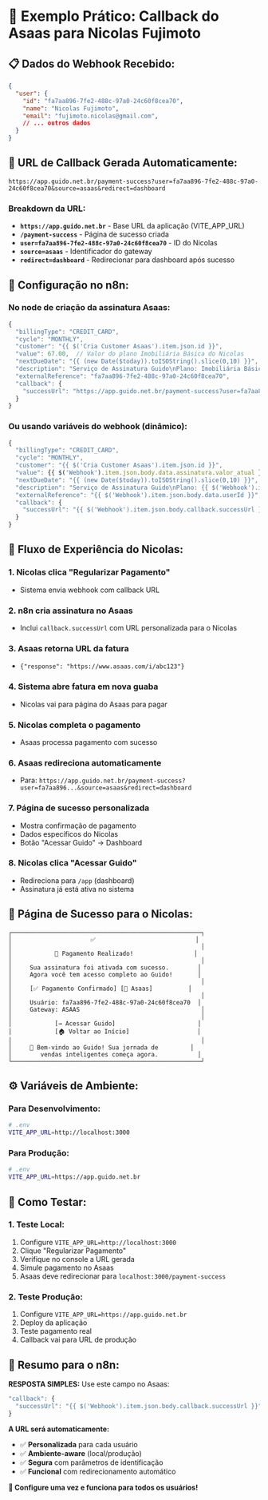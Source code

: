 # 🧾 Exemplo Prático: Callback do Asaas para Nicolas Fujimoto

## 📋 **Dados do Webhook Recebido:**
```json
{
  "user": {
    "id": "fa7aa896-7fe2-488c-97a0-24c60f8cea70",
    "name": "Nicolas Fujimoto",
    "email": "fujimoto.nicolas@gmail.com",
    // ... outros dados
  }
}
```

## 🎯 **URL de Callback Gerada Automaticamente:**

```
https://app.guido.net.br/payment-success?user=fa7aa896-7fe2-488c-97a0-24c60f8cea70&source=asaas&redirect=dashboard
```

### **Breakdown da URL:**
- **`https://app.guido.net.br`** - Base URL da aplicação (VITE_APP_URL)
- **`/payment-success`** - Página de sucesso criada
- **`user=fa7aa896-7fe2-488c-97a0-24c60f8cea70`** - ID do Nicolas
- **`source=asaas`** - Identificador do gateway
- **`redirect=dashboard`** - Redirecionar para dashboard após sucesso

## 🔧 **Configuração no n8n:**

### **No node de criação da assinatura Asaas:**
```javascript
{
  "billingType": "CREDIT_CARD",
  "cycle": "MONTHLY",
  "customer": "{{ $('Cria Customer Asaas').item.json.id }}",
  "value": 67.00,  // Valor do plano Imobiliária Básica do Nicolas
  "nextDueDate": "{{ (new Date($today)).toISOString().slice(0,10) }}",
  "description": "Serviço de Assinatura Guido\nPlano: Imobiliária Básica (Acesso para até 5 usuários).\nDescrição: Licença de uso mensal, não exclusiva, para acesso às ferramentas de inteligência artificial para gestão de comunicação e vendas no setor imobiliário.",
  "externalReference": "fa7aa896-7fe2-488c-97a0-24c60f8cea70",
  "callback": {
    "successUrl": "https://app.guido.net.br/payment-success?user=fa7aa896-7fe2-488c-97a0-24c60f8cea70&source=asaas&redirect=dashboard"
  }
}
```

### **Ou usando variáveis do webhook (dinâmico):**
```javascript
{
  "billingType": "CREDIT_CARD",
  "cycle": "MONTHLY",
  "customer": "{{ $('Cria Customer Asaas').item.json.id }}",
  "value": {{ $('Webhook').item.json.body.data.assinatura.valor_atual }},
  "nextDueDate": "{{ (new Date($today)).toISOString().slice(0,10) }}",
  "description": "Serviço de Assinatura Guido\nPlano: {{ $('Webhook').item.json.body.data.assinatura.plano_nome }}.\nDescrição: Licença de uso mensal, não exclusiva, para acesso às ferramentas de inteligência artificial para gestão de comunicação e vendas no setor imobiliário.",
  "externalReference": "{{ $('Webhook').item.json.body.data.userId }}",
  "callback": {
    "successUrl": "{{ $('Webhook').item.json.body.callback.successUrl }}"
  }
}
```

## 🎯 **Fluxo de Experiência do Nicolas:**

### **1. Nicolas clica "Regularizar Pagamento"**
- Sistema envia webhook com callback URL

### **2. n8n cria assinatura no Asaas**
- Inclui `callback.successUrl` com URL personalizada para o Nicolas

### **3. Asaas retorna URL da fatura**
- `{"response": "https://www.asaas.com/i/abc123"}`

### **4. Sistema abre fatura em nova guaba**
- Nicolas vai para página do Asaas para pagar

### **5. Nicolas completa o pagamento**
- Asaas processa pagamento com sucesso

### **6. Asaas redireciona automaticamente**
- Para: `https://app.guido.net.br/payment-success?user=fa7aa896...&source=asaas&redirect=dashboard`

### **7. Página de sucesso personalizada**
- Mostra confirmação de pagamento
- Dados específicos do Nicolas
- Botão "Acessar Guido" → Dashboard

### **8. Nicolas clica "Acessar Guido"**
- Redireciona para `/app` (dashboard)
- Assinatura já está ativa no sistema

## 🎨 **Página de Sucesso para o Nicolas:**

```
┌─────────────────────────────────────────────────────┐
│                      ✅                            │
│                                                     │
│            🎉 Pagamento Realizado!                 │
│                                                     │
│     Sua assinatura foi ativada com sucesso.        │
│     Agora você tem acesso completo ao Guido!       │
│                                                     │
│     [✅ Pagamento Confirmado] [🏦 Asaas]          │
│                                                     │
│     Usuário: fa7aa896-7fe2-488c-97a0-24c60f8cea70  │
│     Gateway: ASAAS                                  │
│                                                     │
│            [→ Acessar Guido]                       │
│            [🏠 Voltar ao Início]                   │
│                                                     │
│     🚀 Bem-vindo ao Guido! Sua jornada de         │
│        vendas inteligentes começa agora.           │
└─────────────────────────────────────────────────────┘
```

## ⚙️ **Variáveis de Ambiente:**

### **Para Desenvolvimento:**
```bash
# .env
VITE_APP_URL=http://localhost:3000
```

### **Para Produção:**
```bash
# .env
VITE_APP_URL=https://app.guido.net.br
```

## 🧪 **Como Testar:**

### **1. Teste Local:**
1. Configure `VITE_APP_URL=http://localhost:3000`
2. Clique "Regularizar Pagamento"
3. Verifique no console a URL gerada
4. Simule pagamento no Asaas
5. Asaas deve redirecionar para `localhost:3000/payment-success`

### **2. Teste Produção:**
1. Configure `VITE_APP_URL=https://app.guido.net.br`
2. Deploy da aplicação
3. Teste pagamento real
4. Callback vai para URL de produção

## 📝 **Resumo para o n8n:**

**RESPOSTA SIMPLES:** Use este campo no Asaas:

```javascript
"callback": {
  "successUrl": "{{ $('Webhook').item.json.body.callback.successUrl }}"
}
```

**A URL será automaticamente:**
- ✅ **Personalizada** para cada usuário
- ✅ **Ambiente-aware** (local/produção)
- ✅ **Segura** com parâmetros de identificação
- ✅ **Funcional** com redirecionamento automático

**🎉 Configure uma vez e funciona para todos os usuários!**
